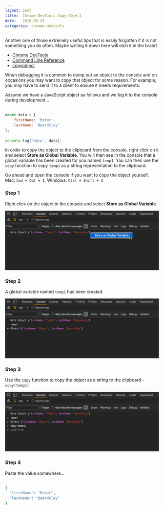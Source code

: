 ```yaml
---
layout: post
title:  Chrome DevTools Copy Object
date:   2016-02-29
categories: chrome-devtools
---
```


Another one of those extremely useful tips that is easily forgotten if it is not something you do often. Maybe writing it down here will etch it in the brain?

- [Chrome DevTools](https://developers.google.com/web/tools/chrome-devtools/)
- [Command Line Reference](https://developers.google.com/web/tools/chrome-devtools/debug/command-line/command-line-reference)
- [copyobject](https://developers.google.com/web/tools/chrome-devtools/debug/command-line/command-line-reference#copyobject)

When debugging it is common to dump out an object to the console and on occasions you may want to copy that object for some reason. For example, you may have to send it to a client to ensure it meets requirements.

Assume we have a JavaScript object as follows and we log it to the console during development...

```js

const data = {
    firstName: 'Peter',
    lastName: 'Beardsley'
};

console.log('data', data);

```

In order to copy the object to the clipboard from the console, right click on it and select **Store as Global Variable**. You will then see in the console that a global variable has been created for you named `temp1`. You can then use the `copy` function to copy `temp1` as a string representation to the clipboard.

Go ahead and open the console if you want to copy the object yourself. Mac: `Cmd + Opt + I`, Windows: `Ctrl + Shift + I`

### Step 1

Right click on the object in the console and select **Store as Global Variable**.

![Step 1](/img/chrome-devtools-copy-step-1.png)

### Step 2

A global variable named `temp1` has been created.

![Step 1](/img/chrome-devtools-copy-step-2.png)

### Step 3

Use the `copy` function to copy the object as a string to the clipboard - `copy(temp1)`

![Step 1](/img/chrome-devtools-copy-step-3.png)

### Step 4

Paste the value somewhere...

```sh

{
  "firstName": "Peter",
  "lastName": "Beardsley"
}

```

<script>
const data = {
    firstName: 'Peter',
    lastName: 'Beardsley'
};
console.log('data', data);
</script>